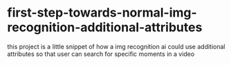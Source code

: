 # first-step-towards-normal-img-recognition-additional-attributes
this project is a little snippet of how a img recognition ai could use additional attributes so that user can search for specific moments in a video

